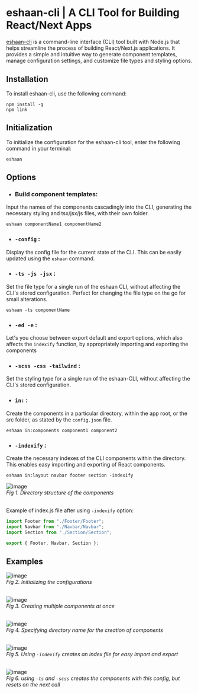 # eshaan-cli | A CLI Tool for Building React/Next Apps

[eshaan-cli](https://www.npmjs.com/package/eshaan) is a command-line interface (CLI) tool built with Node.js that helps streamline the process of building React/Next.js applications. It provides a simple and intuitive way to generate component templates, manage configuration settings, and customize file types and styling options.

## Installation

To install eshaan-cli, use the following command:

```
npm install -g
npm link
```


## Initialization

To initialize the configuration for the eshaan-cli tool, enter the following command in your terminal:

```
eshaan
```


## Options

* ### Build component templates:
Input the names of the components cascadingly into the CLI, generating the necessary styling and tsx/jsx/js files, with their own folder.

```
eshaan componentName1 componentName2
```


* ### `-config` :
Display the config file for the current state of the CLI. This can be easily updated using the `eshaan` command.

* ### `-ts -js -jsx` :
Set the file type for a single run of the eshaan CLI, without affecting the CLI's stored configuration. Perfect for changing the file type on the go for small alterations.

```
eshaan -ts componentName
```
* ### `-ed -e` :
Let's you choose between export default and export options, which also affects the `indexify` function, by appropriately importing and exporting the components

* ### `-scss -css -tailwind` :
Set the styling type for a single run of the eshaan-CLI, without affecting the CLI's stored configuration.

* ### `in:` :
Create the components in a particular directory, within the app root, or the src folder, as stated by the `config.json` file.

```
eshaan in:components component1 component2
```


* ### `-indexify` :
Create the necessary indexes of the CLI components within the directory. This enables easy importing and exporting of React components.

```
eshaan in:layout navbar footer section -indexify
```

![image](https://github.com/Eshaan-Y24/eshaan-cli/assets/76566992/84a8c232-b344-4129-b30b-e16f4b31d7ae)<br/>
*Fig 1. Directory structure of the components*
<br/><br/>

Example of index.js file after using `-indexify` option:

```javascript
import Footer from "./Footer/Footer";
import Navbar from "./Navbar/Navbar";
import Section from "./Section/Section";

export { Footer, Navbar, Section };
```

## Examples

![image](https://github.com/Eshaan-Y24/eshaan-cli/assets/76566992/1f31f861-034e-4186-aa06-f050b10ee5ed)
<br/>
*Fig 2. Initializing the configurations*
<br/><br/>

![image](https://github.com/Eshaan-Y24/eshaan-cli/assets/76566992/65fbc346-6014-46e2-b679-2e17bd8008ec)
<br/>
*Fig 3. Creating multiple components at once*
<br/><br/>

![image](https://github.com/Eshaan-Y24/eshaan-cli/assets/76566992/0ed6b513-9aaa-4c74-88a9-35ee608faae6)
<br/>
*Fig 4. Specifying directory name for the creation of components*
<br/><br/>

![image](https://github.com/Eshaan-Y24/eshaan-cli/assets/76566992/77e3bc45-2320-4dd4-9248-b224a75d1e54)
<br/>
*Fig 5. Using `-indexify` creates an index file for easy import and export*
<br/><br/>

![image](https://github.com/Eshaan-Y24/eshaan-cli/assets/76566992/a00fc011-c936-4e15-8f42-9eb02705144f)
<br/>
*Fig 6. using  `-ts` and `-scss` creates the components with this config, but resets on the next call*
<br/><br/>


